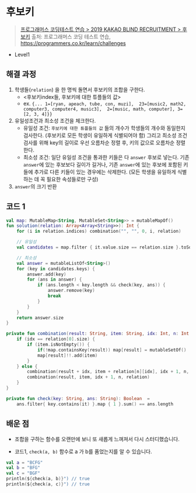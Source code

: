 # 후보키

> [프로그래머스 코딩테스트 연습 > 2019 KAKAO BLIND RECRUITMENT > 후보키](https://programmers.co.kr/learn/courses/30/lessons/42890)
> 출처: 프로그래머스 코딩 테스트 연습, https://programmers.co.kr/learn/challenges

- Level1

## 해결 과정

1. 학생들(`relation`) 을 한 명씩 돌면서 후보키의 조합을 구한다.
    - <후보키index들, 후보키에 대한 튜플들의 값>
    - ex. ` {... 1=[ryan, apeach, tube, con, muzi],  23=[music2, math2, computer3, computer4, music3],  2=[music, math, computer], 3=[2, 3, 4]}} `
2. 유일성조건과 최소성 조건을 체크한다.
    - 유일성 조건: `후보키에 대한 튜플들의 값` 들의 개수가 학생들의 개수와 동일한지 검사한다. (후보키로 모든 학생이 유일하게 식별되어야 함)
                그리고 최소성 조건 검사를 위해 key의 길이로 우선 오름차순 정렬 후, 키의 값으로 오름차순 정렬한다.
    - 최소성 조건: 일단 유일성 조건을 통과한 키들은 다 `answer` 후보로 넣는다. 
                기존 `answer`에 있는 후보보다 길이가 길거나, 기존 `answer`에 있는 후보에 포함된 키들에 추가로 다른 키들이 있는 경우에는 삭제한다. (모든 학생을 유일하게 식별하는 데 꼭 필요한 속성들로만 구성)
3. `answer`의 크기 반환

## 코드 1

```kotlin
val map: MutableMap<String, MutableSet<String>> = mutableMapOf()
fun solution(relation: Array<Array<String>>): Int {
    for (i in relation.indices) combination("", "", 0, i, relation)

    // 유일성
    val candidates = map.filter { it.value.size == relation.size }.toSortedMap(compareBy<String> { it.length }.thenBy { it })

    // 최소성
    val answer = mutableListOf<String>()
    for (key in candidates.keys) {
        answer.add(key)
        for (ans in answer) {
            if (ans.length < key.length && check(key, ans)) {
                answer.remove(key)
                break
            }
        }
    }
    return answer.size
}

private fun combination(result: String, item: String, idx: Int, n: Int, relation: Array<Array<String>>) {
    if (idx == relation[0].size) {
        if (item.isNotEmpty()) {
            if(!map.containsKey(result)) map[result] = mutableSetOf()
            map[result]!!.add(item)
        }
    } else {
        combination(result + idx, item + relation[n][idx], idx + 1, n, relation)
        combination(result, item, idx + 1, n, relation)
    }
}

private fun check(key: String, ans: String): Boolean  = 
    ans.filter{ key.contains(it) }.map { 1 }.sum() == ans.length
```

## 배운 점
- 조합을 구하는 함수를 오랜만에 보니 또 새롭게 느껴져서 다시 스터디했습니다.

- 코드1, `check(a, b)` 함수로 a 가 b를 품었는지를 알 수 있습니다.       

```kotlin
val a = "BCFG"
val b = "BFG" 
val c = "BGF" 
println(${check(a, b)}") // true
println(${check(a, c)}") // true
```